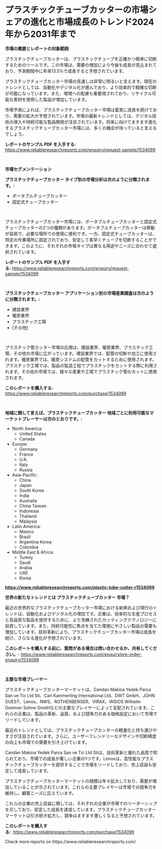 <p><h1>プラスチックチューブカッターの市場シェアの進化と市場成長のトレンド2024年から2031年まで</h1></p><p><strong>市場の概要とレポートの対象範囲</strong></p>
<p><p>プラスチックチューブカッターは、プラスチックチューブを正確かつ簡単に切断するためのツールです。この市場は、需要の増加により今後も成長が見込まれており、予測期間中に年率13.5%で成長すると予想されています。</p><p>プラスチックチューブカッター市場の見通しは非常に明るいと言えます。現在のトレンドとしては、自動化やデジタル化が進んでおり、より効率的で精確な切断が可能になっています。また、環境への配慮も重要視されており、リサイクル可能な素材を使用した製品が増加しています。</p><p>市場予測によれば、プラスチックチューブカッター市場は着実に成長を続けており、需要の拡大が予想されています。市場の最新トレンドとしては、デジタル技術の導入や持続可能な製品開発が注目されています。将来に向けてますます進化するプラスチックチューブカッター市場には、多くの機会が待っていると言えるでしょう。</p></p>
<p><strong>レポートのサンプル PDF を入手する:</strong> <a href="https://www.reliableresearchreports.com/enquiry/request-sample/1534099">https://www.reliableresearchreports.com/enquiry/request-sample/1534099</a></p>
<p>&nbsp;</p>
<p><strong>市場セグメンテーション</strong></p>
<p><strong>プラスチックチューブカッター タイプ別の市場分析は次のように分類されます。:</strong></p>
<p><ul><li>ポータブルチューブカッター</li><li>固定式チューブカッター</li></ul></p>
<p>&nbsp;</p>
<p><p>プラスチックチューブカッター市場には、ポータブルチューブカッターと固定式チューブカッターの2つの種類があります。ポータブルチューブカッターは移動が容易で、必要な場所での使用に便利です。一方、固定式チューブカッターは、特定の作業場所に固定されており、安定して素早くチューブを切断することができます。このように、それぞれの市場タイプは異なる用途やニーズに合わせて選択されています。</p></p>
<p><strong>レポートのサンプル PDF を入手する:</strong>&nbsp;<a href="https://www.reliableresearchreports.com/enquiry/request-sample/1534099">https://www.reliableresearchreports.com/enquiry/request-sample/1534099</a></p>
<p>&nbsp;</p>
<p><strong> プラスチックチューブカッター アプリケーション別の市場産業調査は次のように分類されます。:</strong></p>
<p><ul><li>建設業界</li><li>暖房業界</li><li>プラスチック工場</li><li>[その他]</li></ul></p>
<p>&nbsp;</p>
<p><p>プラスチック管カッター市場の応用は、建設業界、暖房業界、プラスチック工場、その他の市場に広がっています。建設業界では、配管の切断や加工に使用されます。暖房業界では、暖房システムの配管をカットするために使用されます。プラスチック工場では、製品の製造工程でプラスチックをカットする際に利用されます。その他の市場では、様々な産業や工場でプラスチック管のカットに使用されます。</p></p>
<p><strong>このレポートを購入する:</strong>&nbsp; <a href="https://www.reliableresearchreports.com/purchase/1534099">https://www.reliableresearchreports.com/purchase/1534099</a></p>
<p>&nbsp;</p>
<p><strong>地域に関して言えば、プラスチックチューブカッター 地域ごとに利用可能なマーケットプレーヤーは次のとおりです。:</strong></p>
<p><ul>
    <li>
        North America:
        <ul>
            <li>United States</li>
            <li>Canada</li>
        </ul>
    </li>
    <li>
        Europe:
        <ul>
            <li>Germany</li>
            <li>France</li>
            <li>U.K.</li>
            <li>Italy</li>
            <li>Russia</li>
        </ul>
    </li>
    <li>
        Asia-Pacific:
        <ul>
            <li>China</li>
            <li>Japan</li>
            <li>South Korea</li>
            <li>India</li>
            <li>Australia</li>
            <li>China Taiwan</li>
            <li>Indonesia</li>
            <li>Thailand</li>
            <li>Malaysia</li>
        </ul>
    </li>
    <li>
        Latin America:
        <ul>
            <li>Mexico</li>
            <li>Brazil</li>
            <li>Argentina Korea</li>
            <li>Colombia</li>
        </ul>
    </li>
    <li>
        Middle East & Africa:
        <ul>
            <li>Turkey</li>
            <li>Saudi</li>
            <li>Arabia</li>
            <li>UAE</li>
            <li>Korea</li>
        </ul>
    </li>
    </ul></p>
<p><strong><a href="https://www.reliableresearchreports.com/plastic-tube-cutter-r1534099">https://www.reliableresearchreports.com/plastic-tube-cutter-r1534099</a></strong>&nbsp;</p>
<p><strong>世界の新たなトレンドとは プラスチックチューブカッター 市場？</strong></p>
<p><p>最近の世界的なプラスチックチューブカッター市場における新興および現行のトレンドは、自動化およびデジタル化の増加です。企業は、効率的な生産プロセスと高品質な製品を提供するために、より洗練されたカッティングテクノロジーに投資しています。また、持続可能性に焦点を当てた環境にやさしい製品の需要も増加しています。技術革新により、プラスチックチューブカッター市場は成長を続け、さらなる進化が予想されています。</p></p>
<p><strong>このレポートを購入する前に、質問がある場合は問い合わせるか、共有してください。</strong>- <a href="https://www.reliableresearchreports.com/enquiry/pre-order-enquiry/1534099">https://www.reliableresearchreports.com/enquiry/pre-order-enquiry/1534099</a></p>
<p>&nbsp;</p>
<p><strong>主要な市場プレーヤー</strong></p>
<p><p>プラスチックチューブカッターマーケットは、Candan Makina Yedek Parca San ve Tic Ltd Sti、Carl Kammerling International Ltd、DWT GmbH、JOHN GUEST、Lenox、NWS、ROTHENBERGER、VIRAX、WIDOS Wilhelm Dommer Sohne GmbHなどの主要なプレイヤーによって支配されています。これらの企業は、製品の革新、品質、および競争力のある価格設定において市場でリードしています。</p><p>最近のトレンドとしては、プラスチックチューブカッターの軽量化と持ち運びやすさが注目されています。さらに、ユーザーフレンドリーなデザインや切断精度の向上も市場での需要を引き上げています。</p><p>Candan Makina Yedek Parca San ve Tic Ltd Stiは、技術革新と優れた品質で知られており、市場での成長が著しい企業の1つです。Lenoxは、高性能なプラスチックチューブカッターを提供することで市場をリードしており、売上収益も安定して成長しています。</p><p>プラスチックチューブカッターマーケットの規模は年々拡大しており、需要が増加していることが示されています。これらの主要プレイヤーは市場での競争力を維持し、顧客ニーズに応えています。</p><p>これらの企業の売上収益に関しては、それぞれの企業が市場でのリーダーシップを示しており、安定した成長を達成しています。プラスチックチューブカッターマーケットは引き続き拡大し、競争はますます激しくなると予想されています。</p></p>
<p><strong>このレポートを購入する:</strong>&nbsp;&nbsp;<a href="https://www.reliableresearchreports.com/purchase/1534099">https://www.reliableresearchreports.com/purchase/1534099</a></p>
<p>Check more reports on https://www.reliableresearchreports.com/</p>